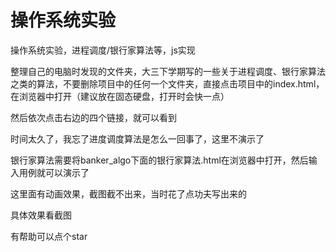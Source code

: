 # 操作系统实验
操作系统实验，进程调度/银行家算法等，js实现

整理自己的电脑时发现的文件夹，大三下学期写的一些关于进程调度、银行家算法之类的算法，不要删除项目中的任何一个文件夹，直接点击项目中的index.html，在浏览器中打开（建议放在固态硬盘，打开时会快一点）


然后依次点击右边的四个链接，就可以看到

时间太久了，我忘了进度调度算法是怎么一回事了，这里不演示了

银行家算法需要将banker_algo下面的银行家算法.html在浏览器中打开，然后输入用例就可以演示了

这里面有动画效果，截图截不出来，当时花了点功夫写出来的

具体效果看截图



有帮助可以点个star
